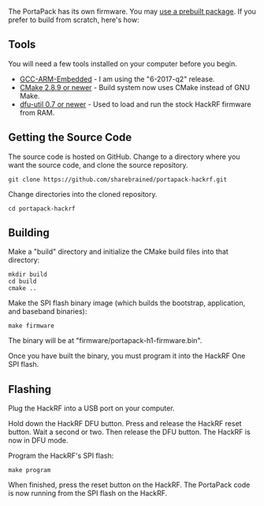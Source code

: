 The PortaPack has its own firmware. You may [use a prebuilt package](Updating-Firmware). If you prefer to build from scratch, here's how:

## Tools

You will need a few tools installed on your computer before you begin.

* [GCC-ARM-Embedded](https://launchpad.net/gcc-arm-embedded) - I am using the "6-2017-q2" release.
* [CMake 2.8.9 or newer](https://cmake.org/download/) - Build system now uses CMake instead of GNU Make.
* [dfu-util 0.7 or newer](http://dfu-util.sourceforge.net) - Used to load and run the stock HackRF firmware from RAM.

## Getting the Source Code

The source code is hosted on GitHub. Change to a directory where you want the source code, and clone the source repository.

    git clone https://github.com/sharebrained/portapack-hackrf.git

Change directories into the cloned repository.

    cd portapack-hackrf

## Building

Make a "build" directory and initialize the CMake build files into that directory:

    mkdir build
    cd build
    cmake ..

Make the SPI flash binary image (which builds the bootstrap, application, and baseband binaries):

    make firmware

The binary will be at "firmware/portapack-h1-firmware.bin".

Once you have built the binary, you must program it into the HackRF One SPI flash.

## Flashing

Plug the HackRF into a USB port on your computer.

Hold down the HackRF DFU button. Press and release the HackRF reset button. Wait a second or two. Then release the DFU button. The HackRF is now in DFU mode.

Program the HackRF's SPI flash:

    make program

When finished, press the reset button on the HackRF. The PortaPack code is now running from the SPI flash on the HackRF.